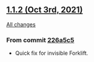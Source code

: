 ## [1.1.2 (Oct 3rd, 2021)](https://github.com/Tsuey/L4D2-Community-Update/releases/tag/v1.1.2)

[All changes](https://github.com/Tsuey/L4D2-Community-Update/compare/v1.1.1...v1.1.2#files_bucket)

### From commit [226a5c5](https://github.com/Tsuey/L4D2-Community-Update/commit/226a5c5)

- Quick fix for invisible Forklift.
